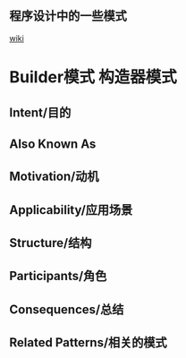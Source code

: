 ## 程序设计中的一些模式

[wiki](https://en.wikipedia.org/wiki/Software_design_pattern '')



# Builder模式 构造器模式

## Intent/目的

## Also Known As

## Motivation/动机

## Applicability/应用场景

## Structure/结构

## Participants/角色

## Consequences/总结

## Related Patterns/相关的模式

